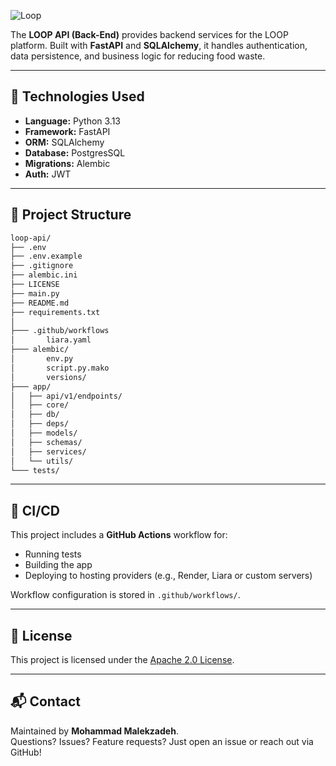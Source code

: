 ![Loop](https://www.lloop.ir/icon/favicon.png)

The **LOOP API (Back-End)** provides backend services for the LOOP platform.
Built with **FastAPI** and **SQLAlchemy**, it handles authentication, data persistence, and business logic for reducing food waste.

---

## 📌 Technologies Used

- **Language:** Python 3.13
- **Framework:** FastAPI
- **ORM:** SQLAlchemy
- **Database:** PostgresSQL
- **Migrations:** Alembic
- **Auth:** JWT

---

## 📂 Project Structure

```bash
loop-api/
├── .env
├── .env.example
├── .gitignore
├── alembic.ini
├── LICENSE
├── main.py
├── README.md
├── requirements.txt
│
├─── .github/workflows
│       liara.yaml
├─── alembic/
│       env.py
│       script.py.mako
│       versions/
├─── app/
│   ├── api/v1/endpoints/
│   ├── core/
│   ├── db/
│   ├── deps/
│   ├── models/
│   ├── schemas/
│   ├── services/
│   └── utils/
└─── tests/

```

---

## 🔄 CI/CD

This project includes a **GitHub Actions** workflow for:  
- Running tests  
- Building the app  
- Deploying to hosting providers (e.g., Render, Liara or custom servers)  

Workflow configuration is stored in `.github/workflows/`.

---

## 📜 License

This project is licensed under the [Apache 2.0 License](LICENSE).

---

## 📬 Contact
Maintained by **Mohammad Malekzadeh**.  
Questions? Issues? Feature requests? Just open an issue or reach out via GitHub!